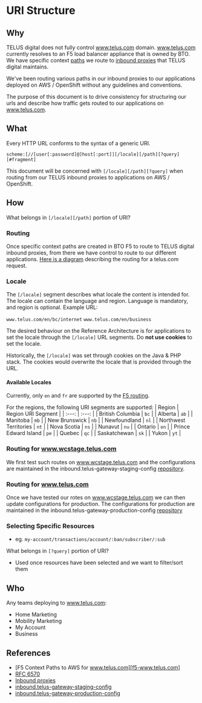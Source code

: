 # URI Structure

## Why

TELUS digital does not fully control www.telus.com domain.  www.telus.com currently resolves to an F5 load balancer appliance that is owned by BTO.  We have specific context [paths][f5-www.telus.com] we route to [inbound proxies](../delivery/inbound-proxies/.md) that TELUS digital maintains.

We've been routing various paths in our inbound proxies to our applications deployed on AWS / OpenShift without any guidelines and conventions.

The purpose of this document is to drive consistency for structuring our urls and describe how traffic gets routed to our applications on www.telus.com.

## What

Every HTTP URL conforms to the syntax of a generic URI.

`scheme:[//[user[:password]@]host[:port]][/locale][/path][?query][#fragment]`

This document will be concerned with `[/locale][/path][?query]` when routing from our TELUS inbound proxies to applications on AWS / OpenShift.

## How

What belongs in `[/locale][/path]` portion of URI?

### Routing

Once specific context paths are created in BTO F5 to route to TELUS digital inbound proxies, from there we have control to route to our different applications.  [Here is a diagram](https://docs.google.com/drawings/d/1yUxOCdKRciYD7TvY_IXwzO2zW2G3ka4cdcX8SJfhSDA/edit) describing the routing for a telus.com request.

### Locale

The `[/locale]` segment describes what locale the content is intended for. The locale can contain the language and region.  Language is mandatory, and region is optional.  Example URL:

`www.telus.com/en/bc/internet`
`www.telus.com/en/business` 

The desired behaviour on the Reference Architecture is for applications to set the locale through the `[/locale]` URL segments.  Do **not use cookies** to set the locale.

Historically, the `[/locale]` was set through cookies on the Java & PHP stack.  The cookies would overwrite the locale that is provided through the URL.  

#### Available Locales

Currently, only `en` and `fr` are supported by the [F5 routing][f5-www.telus.com].

For the regions, the following URI segments are supported: 
| Region | Region URI Segment |
| :---: | :---: |
| British Columbia | `bc` |
| Alberta | `ab` |
| Manitoba | `mb` |
| New Brunswick | `nb` |
| Newfoundland | `nl` |
| Northwest Territories | `nt` |
| Nova Scotia | `ns` |
| Nunavut | `nu` |
| Ontario | `on` |
| Prince Edward Island | `pe` |
| Quebec | `qc` |
| Saskatchewan | `sk` |
| Yukon | `yt` |


### Routing for www.wcstage.telus.com

We first test such routes on www.wcstage.telus.com and the configurations are maintained in the inbound.telus-gateway-staging-config [repository][telus-gateway-staging-config].

### Routing for www.telus.com

Once we have tested our rotes on www.wcstage.telus.com we can then update configurations for production.  The configurations for production are maintained in the inbound.telus-gateway-production-config [repository][telus-gateway-production-config]

### Selecting Specific Resources

- eg. `my-account/transactions/account/:ban/subscriber/:sub`

What belongs in `[?query]` portion of URI?

- Used once resources have been selected and we want to filter/sort them

## Who

Any teams deploying to www.telus.com:
- Home Marketing
- Mobility Marketing
- My Account
- Business

## References

- [F5 Context Paths to AWS for www.telus.com][f5-www.telus.com]
- [RFC 6570][rfc-6570]
- [Inbound proxies](../delivery/inbound-proxies/.md)
- [inbound.telus-gateway-staging-config][telus-gateway-staging-config]
- [inbound.telus-gateway-production-config][telus-gateway-production-config]

[f5-www.telus.com]: http://www.teluswebteam.com/wiki/doku.php?id=f5_context "F5 Context Paths to AWS for www.telus.com"
[rfc-6570]: https://tools.ietf.org/html/rfc6570 "RFC 6570"
[telus-gateway-staging-config]: https://github.com/telusdigital/inbound.telus-gateway-staging-config "inbound.telus-gateway-staging-config"
[telus-gateway-production-config]: https://github.com/telusdigital/inbound.telus-gateway-production-config "inbound.telus-gateway-production-config"
